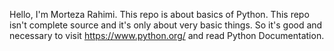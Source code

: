 Hello, I'm Morteza Rahimi.
This repo is about basics of Python.
This repo isn't complete source and it's only about very basic things.
So it's good and necessary to visit https://www.python.org/ and read Python Documentation.
